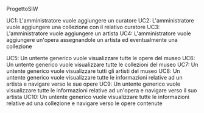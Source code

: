 ProgettoSIW

UC1: L'amministratore vuole aggiungere un curatore
UC2: L'amministratore vuole aggiungere una collezione con il relativo curatore
UC3: L'amministratore vuole aggiungere un artista
UC4: L'amministratore vuole aggiungere un'opera assegnandole un artista ed eventualmente una collezione

UC5: Un untente generico vuole visualizzare tutte le opere del museo
UC6: Un untente generico vuole visualizzare tutte le collezioni del museo
UC7: Un untente generico vuole visualizzare tutti gli artisti del museo
UC8: Un untente generico vuole visualizzare tutte le informazioni relative ad un artista e navigare verso le sue opere
UC9: Un untente generico vuole visualizzare tutte le informazioni relative ad un'opera e navigare verso il suo artista
UC10: Un untente generico vuole visualizzare tutte le informazioni relative ad una collezione e navigare verso le opere contenute
